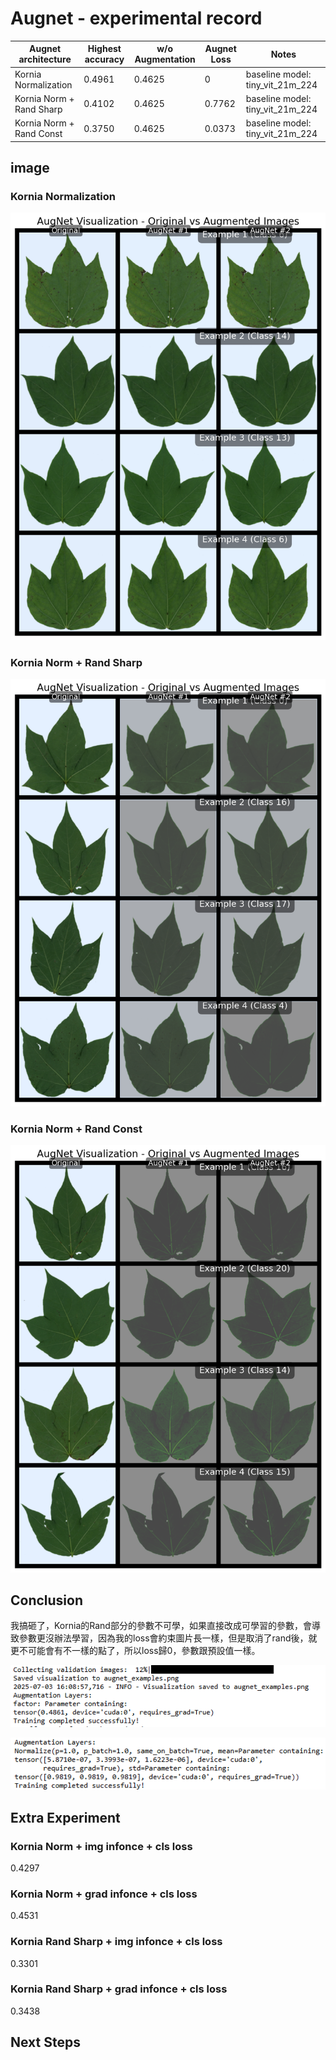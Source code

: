 # Augnet - experimental record

| Augnet architecture | Highest accuracy| w/o Augmentation | Augnet Loss | Notes |
|---------------------|------------------|------------------|-------------|-------|
| Kornia Normalization | 0.4961           | 0.4625           |   0    | baseline model: tiny_vit_21m_224 |
| Kornia Norm + Rand Sharp | 0.4102           | 0.4625           |  0.7762     | baseline model: tiny_vit_21m_224 |
| Kornia Norm + Rand Const | 0.3750           | 0.4625           |  0.0373     | baseline model: tiny_vit_21m_224 |

## image

### Kornia Normalization

![Kornia Normalization](./norm.png)

### Kornia Norm + Rand Sharp

![Kornia Norm + Rand Sharp](./norm_rs.png)

### Kornia Norm + Rand Const

![Kornia Norm + Rand Const](./norm_rc.png)

## Conclusion

我搞砸了，Kornia的Rand部分的參數不可學，如果直接改成可學習的參數，會導致參數更沒辦法學習，因為我的loss會約束圖片長一樣，但是取消了rand後，就更不可能會有不一樣的點了，所以loss歸0，參數跟預設值一樣。

![alt text](para_zero.png)

![alt text](para_zero2.png)

## Extra Experiment

### Kornia Norm + img infonce + cls loss

0.4297

### Kornia Norm + grad infonce + cls loss

0.4531

### Kornia Rand Sharp + img infonce + cls loss

0.3301

### Kornia Rand Sharp + grad infonce + cls loss

0.3438

## Next Steps